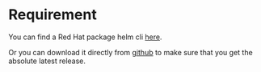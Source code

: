 # Requirement

You can find a Red Hat package helm cli [here](https://mirror.openshift.com/pub/openshift-v4/clients/helm/latest).

Or you can download it directly from [github](https://github.com/helm/helm/releases) to make sure that you get the absolute latest release.
